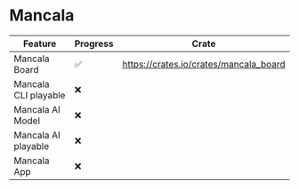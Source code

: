 # Mancala

| Feature              | Progress | Crate                                |
|----------------------|----------|--------------------------------------|
| Mancala Board        | ✅       |https://crates.io/crates/mancala_board|
| Mancala CLI playable | ❌       |                                      |
| Mancala AI Model     | ❌       |                                      |
| Mancala AI playable  | ❌       |                                      |
| Mancala App          | ❌       |                                      |

